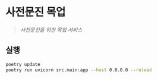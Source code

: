 # 사전문진 목업
> *사전문진을 위한 목업 서비스*

## 실행
```bash
poetry update
poetry run uvicorn src.main:app --host 0.0.0.0 --reload
```
